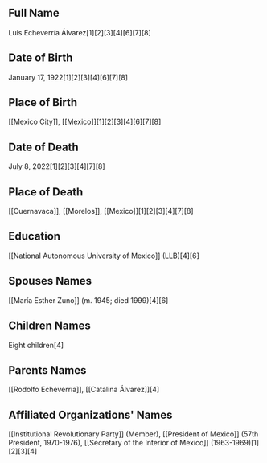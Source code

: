 ## Full Name
Luis Echeverría Álvarez[1][2][3][4][6][7][8]

## Date of Birth
January 17, 1922[1][2][3][4][6][7][8]

## Place of Birth
[[Mexico City]], [[Mexico]][1][2][3][4][6][7][8]

## Date of Death
July 8, 2022[1][2][3][4][7][8]

## Place of Death
[[Cuernavaca]], [[Morelos]], [[Mexico]][1][2][3][4][7][8]

## Education
[[National Autonomous University of Mexico]] (LLB)[4][6]

## Spouses Names
[[María Esther Zuno]] (m. 1945; died 1999)[4][6]

## Children Names
Eight children[4]

## Parents Names
[[Rodolfo Echeverría]], [[Catalina Álvarez]][4]

## Affiliated Organizations' Names
[[Institutional Revolutionary Party]] (Member),
[[President of Mexico]] (57th President, 1970-1976),
[[Secretary of the Interior of Mexico]] (1963-1969)[1][2][3][4]

